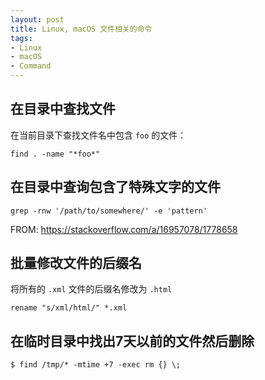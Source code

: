 ```yaml
---
layout: post
title: Linux, macOS 文件相关的命令
tags:
- Linux
- macOS
- Command
---
```


## 在目录中查找文件

在当前目录下查找文件名中包含 `foo` 的文件：

```
find . -name "*foo*"
```

## 在目录中查询包含了特殊文字的文件

```
grep -rnw '/path/to/somewhere/' -e 'pattern'
```

FROM: <https://stackoverflow.com/a/16957078/1778658>

## 批量修改文件的后缀名

将所有的 `.xml` 文件的后缀名修改为 `.html`

```
rename "s/xml/html/" *.xml
```

## 在临时目录中找出7天以前的文件然后删除

```
$ find /tmp/* -mtime +7 -exec rm {} \;
```
